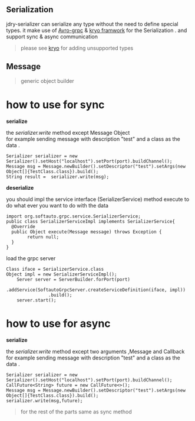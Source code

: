 ## Serialization

jdry-serializer can serialize any type without the need to define special types. 
it make use of [Avro-grpc](https://avro.apache.org/) & [kryo framwork](https://github.com/EsotericSoftware/kryo) for the Serialization .
and support sync & async communication 

> please see [kryo](https://github.com/EsotericSoftware/kryo) for adding  unsupported types

## Message

> generic object builder


# how to use for sync 

**serialize**

the *serializer.write* method except Message Object  
for example sending message with description "test" and a class as the data .

    Serializer serializer = new Serializer().setHost("localhost").setPort(port).buildChannel(); 
    Message msg = Message.newBuilder().setDescriptor("test").setArgs(new Object[]{TestClass.class}).build(); 
    String result =  serializer.write(msg);
    
**deserialize**

you should impl the service interface (SerializerService) method execute to do what ever you want to do with the data

      
    import org.softauto.grpc.service.SerializerService;  
    public class SerializerServiceImpl implements SerializerService{  
      @Override  
      public Object execute(Message message) throws Exception {  
            return null;  
      }  
    }

 load the grpc server
 
    Class iface = SerializerService.class
    Object impl = new SerializerServiceImpl();
        Server server = ServerBuilder.forPort(port)  
                    .addService(SoftautoGrpcServer.createServiceDefinition(iface, impl))  
                    .build();  
        server.start();

# how to use for async
**serialize**

the *serializer.write* method except two arguments ,Message and Callback 
for example sending message with description "test" and a class as the data .

    Serializer serializer = new Serializer().setHost("localhost").setPort(port).buildChannel(); 
    CallFuture<String> future = new CallFuture<>(); 
    Message msg = Message.newBuilder().setDescriptor("test").setArgs(new Object[]{TestClass.class}).build(); 
    serializer.write(msg,future);
    

> for the rest of the parts same as sync method

